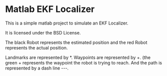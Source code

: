 Matlab EKF Localizer
===

This is a simple matlab project to simulate an EKF Localizer.

It is licensed under the BSD License.

The black Robot represents the estimated position and the red Robot represents the actual
position.

Landmarks are represented by *.
Waypoints are represented by +. (the green + represents the waypoint the robot is trying to reach.
And the path is represented by a dash line ---.

